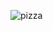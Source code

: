 ![pizza](https://user-images.githubusercontent.com/5713670/84539176-cc942c00-aca7-11ea-820a-bb4ad0c305a2.jpeg)

